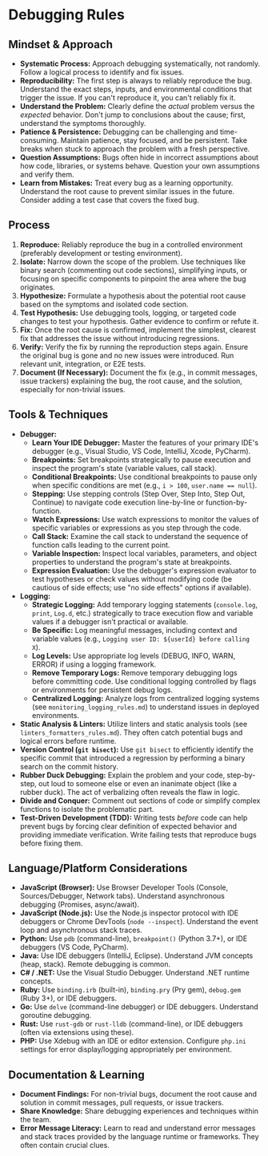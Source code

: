 # Debugging Rules

## Mindset & Approach

* **Systematic Process:** Approach debugging systematically, not randomly. Follow a logical process to identify and fix issues.
* **Reproducibility:** The first step is always to reliably reproduce the bug. Understand the exact steps, inputs, and environmental conditions that trigger the issue. If you can't reproduce it, you can't reliably fix it.
* **Understand the Problem:** Clearly define the *actual* problem versus the *expected* behavior. Don't jump to conclusions about the cause; first, understand the symptoms thoroughly.
* **Patience & Persistence:** Debugging can be challenging and time-consuming. Maintain patience, stay focused, and be persistent. Take breaks when stuck to approach the problem with a fresh perspective.
* **Question Assumptions:** Bugs often hide in incorrect assumptions about how code, libraries, or systems behave. Question your own assumptions and verify them.
* **Learn from Mistakes:** Treat every bug as a learning opportunity. Understand the root cause to prevent similar issues in the future. Consider adding a test case that covers the fixed bug.

## Process

1.  **Reproduce:** Reliably reproduce the bug in a controlled environment (preferably development or testing environment).
2.  **Isolate:** Narrow down the scope of the problem. Use techniques like binary search (commenting out code sections), simplifying inputs, or focusing on specific components to pinpoint the area where the bug originates.
3.  **Hypothesize:** Formulate a hypothesis about the potential root cause based on the symptoms and isolated code section.
4.  **Test Hypothesis:** Use debugging tools, logging, or targeted code changes to test your hypothesis. Gather evidence to confirm or refute it.
5.  **Fix:** Once the root cause is confirmed, implement the simplest, clearest fix that addresses the issue without introducing regressions.
6.  **Verify:** Verify the fix by running the reproduction steps again. Ensure the original bug is gone and no new issues were introduced. Run relevant unit, integration, or E2E tests.
7.  **Document (If Necessary):** Document the fix (e.g., in commit messages, issue trackers) explaining the bug, the root cause, and the solution, especially for non-trivial issues.

## Tools & Techniques

* **Debugger:**
    * **Learn Your IDE Debugger:** Master the features of your primary IDE's debugger (e.g., Visual Studio, VS Code, IntelliJ, Xcode, PyCharm).
    * **Breakpoints:** Set breakpoints strategically to pause execution and inspect the program's state (variable values, call stack).
    * **Conditional Breakpoints:** Use conditional breakpoints to pause only when specific conditions are met (e.g., `i > 100`, `user.name == null`).
    * **Stepping:** Use stepping controls (Step Over, Step Into, Step Out, Continue) to navigate code execution line-by-line or function-by-function.
    * **Watch Expressions:** Use watch expressions to monitor the values of specific variables or expressions as you step through the code.
    * **Call Stack:** Examine the call stack to understand the sequence of function calls leading to the current point.
    * **Variable Inspection:** Inspect local variables, parameters, and object properties to understand the program's state at breakpoints.
    * **Expression Evaluation:** Use the debugger's expression evaluator to test hypotheses or check values without modifying code (be cautious of side effects; use "no side effects" options if available).
* **Logging:**
    * **Strategic Logging:** Add temporary logging statements (`console.log`, `print`, `Log.d`, etc.) strategically to trace execution flow and variable values if a debugger isn't practical or available.
    * **Be Specific:** Log meaningful messages, including context and variable values (e.g., `Logging user ID: ${userId} before calling X`).
    * **Log Levels:** Use appropriate log levels (DEBUG, INFO, WARN, ERROR) if using a logging framework.
    * **Remove Temporary Logs:** Remove temporary debugging logs before committing code. Use conditional logging controlled by flags or environments for persistent debug logs.
    * **Centralized Logging:** Analyze logs from centralized logging systems (see `monitoring_logging_rules.md`) to understand issues in deployed environments.
* **Static Analysis & Linters:** Utilize linters and static analysis tools (see `linters_formatters_rules.md`). They often catch potential bugs and logical errors before runtime.
* **Version Control (`git bisect`):** Use `git bisect` to efficiently identify the specific commit that introduced a regression by performing a binary search on the commit history.
* **Rubber Duck Debugging:** Explain the problem and your code, step-by-step, out loud to someone else or even an inanimate object (like a rubber duck). The act of verbalizing often reveals the flaw in logic.
* **Divide and Conquer:** Comment out sections of code or simplify complex functions to isolate the problematic part.
* **Test-Driven Development (TDD):** Writing tests *before* code can help prevent bugs by forcing clear definition of expected behavior and providing immediate verification. Write failing tests that reproduce bugs before fixing them.

## Language/Platform Considerations

* **JavaScript (Browser):** Use Browser Developer Tools (Console, Sources/Debugger, Network tabs). Understand asynchronous debugging (Promises, async/await).
* **JavaScript (Node.js):** Use the Node.js inspector protocol with IDE debuggers or Chrome DevTools (`node --inspect`). Understand the event loop and asynchronous stack traces.
* **Python:** Use `pdb` (command-line), `breakpoint()` (Python 3.7+), or IDE debuggers (VS Code, PyCharm).
* **Java:** Use IDE debuggers (IntelliJ, Eclipse). Understand JVM concepts (heap, stack). Remote debugging is common.
* **C# / .NET:** Use the Visual Studio Debugger. Understand .NET runtime concepts.
* **Ruby:** Use `binding.irb` (built-in), `binding.pry` (Pry gem), `debug.gem` (Ruby 3+), or IDE debuggers.
* **Go:** Use `delve` (command-line debugger) or IDE debuggers. Understand goroutine debugging.
* **Rust:** Use `rust-gdb` or `rust-lldb` (command-line), or IDE debuggers (often via extensions using these).
* **PHP:** Use Xdebug with an IDE or editor extension. Configure `php.ini` settings for error display/logging appropriately per environment.

## Documentation & Learning

* **Document Findings:** For non-trivial bugs, document the root cause and solution in commit messages, pull requests, or issue trackers.
* **Share Knowledge:** Share debugging experiences and techniques within the team.
* **Error Message Literacy:** Learn to read and understand error messages and stack traces provided by the language runtime or frameworks. They often contain crucial clues.
